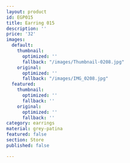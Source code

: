 ```yaml
---
layout: product
id: EGP015
title: Earring 015
description: ''
price: '32'
images:
  default:
    thumbnail:
      optimized: ''
      fallback: "/images/Thumbnail-0208.jpg"
    original:
      optimized: ''
      fallback: "/images/IMG_0208.jpg"
  featured:
    thumbnail:
      optimized: ''
      fallback: ''
    original:
      optimized: ''
      fallback: ''
category: earrings
material: grey-patina
featured: false
section: Store
published: false

---
```

